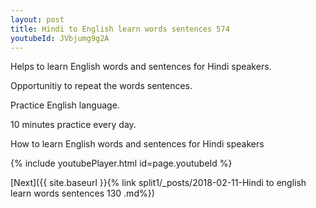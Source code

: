 ```yaml
---
layout: post
title: Hindi to English learn words sentences 574 
youtubeId: JVbjumg9g2A
---
```

 
 
Helps to learn English words and sentences for Hindi speakers.

Opportunitiy to repeat the words sentences. 

Practice English language. 
 
10 minutes practice every day. 
 
How to learn English words and sentences for Hindi speakers 
 
{% include youtubePlayer.html id=page.youtubeId %}
 
 
[Next]({{ site.baseurl }}{% link  split1/_posts/2018-02-11-Hindi to english learn words sentences 130 .md%})
 
